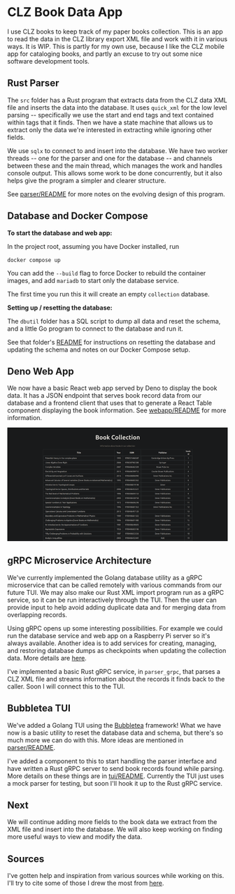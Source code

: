 # CLZ Book Data App

I use CLZ books to keep track of my paper books collection.
This is an app to read the data in the CLZ library export XML
file and work with it in various ways. It is WIP. This is partly
for my own use, because I like the CLZ mobile app for cataloging
books, and partly an excuse to try out some nice software
development tools.

## Rust Parser

The `src` folder has a Rust program that
extracts data from the CLZ data XML file and inserts the data into the
database. It uses `quick_xml` for the low level parsing -- specifically we use
the start and end tags and text contained within tags that it finds. Then
we have a state machine that allows us to extract only the data we're
interested in extracting while ignoring other fields.

We use `sqlx` to connect to and insert into the database.
We have two worker threads -- one for the parser and one for the database --
and channels between these and the main thread, which manages the work and
handles console output. This allows some work to be done concurrently,
but it also helps give the program a simpler and clearer structure.

See [parser/README](parser/README.md) for more notes on
the evolving design of this program.

## Database and Docker Compose

**To start the database and web app:**

In the project root, assuming you have Docker installed, run

```shell
docker compose up
```

You can add the `--build` flag to force Docker to rebuild the container images,
and add `mariadb` to start only the database service.

The first time you run this it will create an empty `collection` database.

**Setting up / resetting the database:**

The `dbutil` folder has a SQL script to dump all data and reset the
schema, and a little Go program to connect to the database and run it.

See that folder's [README](dbutil/README.md) for instructions on
resetting the database and updating the schema and notes on our
Docker Compose setup.

## Deno Web App

We now have a basic React web app served by Deno to display the book data.
It has a JSON endpoint that serves book record data from our database and
a frontend client that uses that to generate a React Table component displaying
the book information. See [webapp/README](webapp/README.md) for more information.

![screenshot](images/web_app_small.png)

## gRPC Microservice Architecture

We've currently implemented the Golang database
utility as a gRPC microservice that can be called remotely with various
commands from our future TUI. We may also make our Rust XML import program
run as a gRPC service, so it can be run interactively through the TUI.
Then the user can provide input to help avoid adding duplicate data
and for merging data from overlapping records.

Using gRPC opens up some interesting possibilities. For example
we could run the database service and web app on a Raspberry Pi server so
it's always available. Another idea is to add services for creating, managing,
and restoring database dumps as checkpoints when updating the collection data.
More details are [here](dbutil/README.md).

I've implemented a basic Rust gRPC service, in `parser_grpc`, that parses
a CLZ XML file and streams information about the records it finds back to the
caller. Soon I will connect this to the TUI.

## Bubbletea TUI

We've added a Golang TUI using the
[Bubbletea](https://github.com/charmbracelet/bubbletea) framework!
What we have now is a basic utility to reset the database data and
schema, but there's so much more we can do with this.
More ideas are mentioned in [parser/README](parser/README.md).

I've added a component to this to start handling the parser interface and
have written a Rust gRPC server to send book records found while parsing.
More details on these things are in [tui/README](tui/README.md).
Currently the TUI just uses a mock parser for testing, but soon I'll hook
it up to the Rust gRPC service.

## Next

We will continue adding more fields to the book data we extract from
the XML file and insert into the database. We will also keep
working on finding more useful ways to view and modify the data.

## Sources

I've gotten help and inspiration from various sources while working
on this. I'll try to cite some of those I drew the most from [here](Credits.md).

